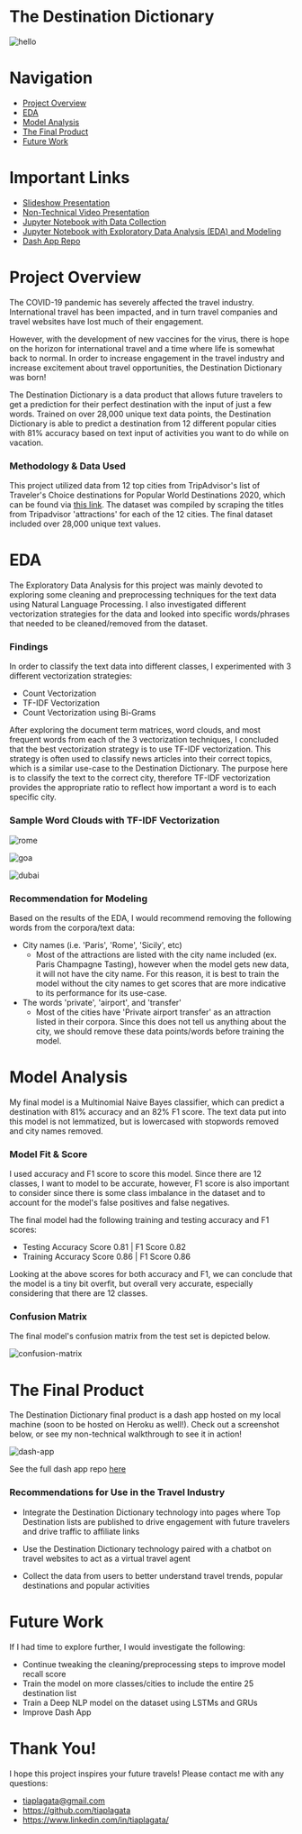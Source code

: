 # The Destination Dictionary

![hello](https://github.com/tiaplagata/capstone-project/blob/main/Images/The%20Destination%20Dictionary.png?raw=true)

# Navigation

* [Project Overview](#Project-Overview)
* [EDA](#EDA)
* [Model Analysis](#Model-Analysis)
* [The Final Product](#The-Final-Product)
* [Future Work](#Future-Work)

# Important Links

* [Slideshow Presentation](https://github.com/tiaplagata/capstone-project/blob/main/The%20Destination%20Dictionary.pdf)
* [Non-Technical Video Presentation](https://youtu.be/2cRDhGSXP6o)
* [Jupyter Notebook with Data Collection](https://github.com/tiaplagata/capstone-project/blob/main/Notebooks/Data_Collection.ipynb)
* [Jupyter Notebook with Exploratory Data Analysis (EDA) and Modeling](https://github.com/tiaplagata/capstone-project/blob/main/Notebooks/EDA_and_Modeling.ipynb)
* [Dash App Repo](https://github.com/tiaplagata/dash-travel-app)


# Project Overview

The COVID-19 pandemic has severely affected the travel industry. International travel has been impacted, and in turn travel companies and travel websites have lost much of their engagement. 

However, with the development of new vaccines for the virus, there is hope on the horizon for international travel and a time where life is somewhat back to normal. In order to increase engagement in the travel industry and increase excitement about travel opportunities, the Destination Dictionary was born!

The Destination Dictionary is a data product that allows future travelers to get a prediction for their perfect destination with the input of just a few words. Trained on over 28,000 unique text data points, the Destination Dictionary is able to predict a destination from 12 different popular cities with 81% accuracy based on text input of activities you want to do while on vacation. 

 
### Methodology & Data Used

This project utilized data from 12 top cities from TripAdvisor's list of Traveler's Choice destinations for Popular World Destinations 2020, which can be found via [this link](https://www.tripadvisor.com/TravelersChoice-Destinations). The dataset was compiled by scraping the titles from Tripadvisor 'attractions' for each of the 12 cities. The final dataset included over 28,000 unique text values.


# EDA

The Exploratory Data Analysis for this project was mainly devoted to exploring some cleaning and preprocessing techniques for the text data using Natural Language Processing. I also investigated different vectorization strategies for the data and looked into specific words/phrases that needed to be cleaned/removed from the dataset.

### Findings

In order to classify the text data into different classes, I experimented with 3 different vectorization strategies:

- Count Vectorization
- TF-IDF Vectorization
- Count Vectorization using Bi-Grams

After exploring the document term matrices, word clouds, and most frequent words from each of the 3 vectorization techniques, I concluded that the best vectorization strategy is to use TF-IDF vectorization. This strategy is often used to classify news articles into their correct topics, which is a similar use-case to the Destination Dictionary. The purpose here is to classify the text to the correct city, therefore TF-IDF vectorization provides the appropriate ratio to reflect how important a word is to each specific city. 

### Sample Word Clouds with TF-IDF Vectorization

![rome](https://github.com/tiaplagata/capstone-project/blob/main/Images/rome_wordcloud.png?raw=true)

![goa](https://github.com/tiaplagata/capstone-project/blob/main/Images/goa_wordcloud.png?raw=true)

![dubai](https://github.com/tiaplagata/capstone-project/blob/main/Images/dubai_wordcloud.png?raw=true)


### Recommendation for Modeling

Based on the results of the EDA, I would recommend removing the following words from the corpora/text data:
- City names (i.e. 'Paris', 'Rome', 'Sicily', etc)
    - Most of the attractions are listed with the city name included (ex. Paris Champagne Tasting), however when the model gets new data, it will not have the city name. For this reason, it is best to train the model without the city names to get scores that are more indicative to its performance for its use-case.
- The words 'private', 'airport', and 'transfer'
    - Most of the cities have 'Private airport transfer' as an attraction listed in their corpora. Since this does not tell us anything about the city, we should remove these data points/words before training the model.


# Model Analysis

My final model is a Multinomial Naive Bayes classifier, which can predict a destination with 81% accuracy and an 82% F1 score. The text data put into this model is not lemmatized, but is lowercased with stopwords removed and city names removed.


### Model Fit & Score

I used accuracy and F1 score to score this model. Since there are 12 classes, I want to model to be accurate, however, F1 score is also important to consider since there is some class imbalance in the dataset and to account for the model's false positives and false negatives.

The final model had the following training and testing accuracy and F1 scores:
* Testing Accuracy Score 0.81 | F1 Score 0.82
* Training Accuracy Score 0.86 | F1 Score 0.86

Looking at the above scores for both accuracy and F1, we can conclude that the model is a tiny bit overfit, but overall very accurate, especially considering that there are 12 classes.

### Confusion Matrix

The final model's confusion matrix from the test set is depicted below. 

![confusion-matrix](https://github.com/tiaplagata/capstone-project/blob/main/Images/conf_matrix.png?raw=true)


# The Final Product

The Destination Dictionary final product is a dash app hosted on my local machine (soon to be hosted on Heroku as well!). Check out a screenshot below, or see my non-technical walkthrough to see it in action!

![dash-app](https://github.com/tiaplagata/capstone-project/blob/main/Images/Dash_app_screenshot.png?raw=true)


See the full dash app repo [here](https://github.com/tiaplagata/dash-travel-app)


### Recommendations for Use in the Travel Industry

- Integrate the Destination Dictionary technology into pages where Top Destination lists are published to drive engagement with future travelers and drive traffic to affiliate links

- Use the Destination Dictionary technology paired with a chatbot on travel websites to act as a virtual travel agent

- Collect the data from users to better understand travel trends, popular destinations and popular activities



# Future Work

If I had time to explore further, I would investigate the following:

* Continue tweaking the cleaning/preprocessing steps to improve model recall score
* Train the model on more classes/cities to include the entire 25 destination list
* Train a Deep NLP model on the dataset using LSTMs and GRUs
* Improve Dash App



# Thank You!

I hope this project inspires your future travels! Please contact me with any questions:

- tiaplagata@gmail.com
- https://github.com/tiaplagata
- https://www.linkedin.com/in/tiaplagata/
